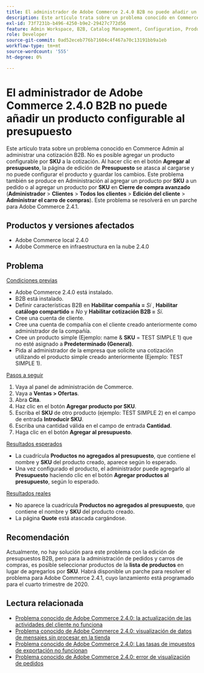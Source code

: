 ```yaml
---
title: El administrador de Adobe Commerce 2.4.0 B2B no puede añadir un producto configurable al presupuesto
description: Este artículo trata sobre un problema conocido en Commerce Admin al administrar una cotización B2B; no es posible añadir un producto configurable por **SKU** a la cotización. Al hacer clic en el botón **Añadir a cotización**, la página de edición **Oferta** se queda atascada al cargarse y no puede configurar el producto y guardar los cambios. Este problema también se produce en Administración al añadir un producto por **SKU** a un pedido o al añadir un producto por **SKU** en **Cierre de compra avanzado** (**Administración** &gt; **Clientes** &gt; **Todos los clientes** &gt; **Edición del cliente** &gt; **Gestionar el carro de compras**). Este problema se resolverá en un parche para Adobe Commerce 2.4.1.
exl-id: 73f7231b-b496-4250-b9e2-29427c772d56
feature: Admin Workspace, B2B, Catalog Management, Configuration, Products, Quotes
role: Developer
source-git-commit: 0ad52eceb776b71604c4f467a70c13191bb9a1eb
workflow-type: tm+mt
source-wordcount: '555'
ht-degree: 0%

---
```


# El administrador de Adobe Commerce 2.4.0 B2B no puede añadir un producto configurable al presupuesto

Este artículo trata sobre un problema conocido en Commerce Admin al administrar una cotización B2B. No es posible agregar un producto configurable por **SKU** a la cotización. Al hacer clic en el botón **Agregar al presupuesto**, la página de edición de **Presupuesto** se atasca al cargarse y no puede configurar el producto y guardar los cambios. Este problema también se produce en Administración al agregar un producto por **SKU** a un pedido o al agregar un producto por **SKU** en **Cierre de compra avanzado** (**Administrador** > **Clientes** > **Todos los clientes** > **Edición del cliente** > **Administrar el carro de compras**). Este problema se resolverá en un parche para Adobe Commerce 2.4.1.

## Productos y versiones afectados

* Adobe Commerce local 2.4.0
* Adobe Commerce en infraestructura en la nube 2.4.0

## Problema

<u>Condiciones previas</u>

* Adobe Commerce 2.4.0 está instalado.
* B2B está instalado.
* Definir características B2B en **Habilitar compañía =** *Sí* , **Habilitar catálogo compartido =** *No* y **Habilitar cotización B2B =** *Sí*.
* Cree una cuenta de cliente.
* Cree una cuenta de compañía con el cliente creado anteriormente como administrador de la compañía.
* Cree un producto simple (Ejemplo: name &amp; **SKU** = TEST SIMPLE 1) que no esté asignado a **Predeterminado (General)**.
* Pida al administrador de la empresa que solicite una cotización utilizando el producto simple creado anteriormente (Ejemplo: TEST SIMPLE 1).

<u>Pasos a seguir</u>

1. Vaya al panel de administración de Commerce.
1. Vaya a **Ventas > Ofertas**.
1. Abra **Cita**.
1. Haz clic en el botón **Agregar producto por SKU**.
1. Escriba el **SKU** de otro producto (ejemplo: TEST SIMPLE 2) en el campo de entrada **Introducir SKU**.
1. Escriba una cantidad válida en el campo de entrada **Cantidad**.
1. Haga clic en el botón **Agregar al presupuesto**.

<u>Resultados esperados</u>

* La cuadrícula **Productos no agregados al presupuesto**, que contiene el nombre y **SKU** del producto creado, aparece según lo esperado.
* Una vez configurado el producto, el administrador puede agregarlo al **Presupuesto** haciendo clic en el botón **Agregar productos al presupuesto**, según lo esperado.

<u>Resultados reales</u>

* No aparece la cuadrícula **Productos no agregados al presupuesto**, que contiene el nombre y **SKU** del producto creado.
* La página **Quote** está atascada cargándose.

## Recomendación

Actualmente, no hay solución para este problema con la edición de presupuestos B2B, pero para la administración de pedidos y carros de compras, es posible seleccionar productos de la **lista de productos** en lugar de agregarlos por **SKU**. Habrá disponible un parche para resolver el problema para Adobe Commerce 2.4.1, cuyo lanzamiento está programado para el cuarto trimestre de 2020.

## Lectura relacionada

* [Problema conocido de Adobe Commerce 2.4.0: la actualización de las actividades del cliente no funciona](/help/troubleshooting/miscellaneous/magento-2-4-0-refresh-on-customer-activities-does-not-work.md)
* [Problema conocido de Adobe Commerce 2.4.0: visualización de datos de mensajes sin procesar en la tienda](/help/troubleshooting/storefront/magento-2-4-0-issue-storefront-raw-message-data-display.md)
* [Problema conocido de Adobe Commerce 2.4.0: Las tasas de impuestos de exportación no funcionan](/help/troubleshooting/miscellaneous/magento-2-4-0-known-issue-export-tax-rates-does-not-work.md)
* [Problema conocido de Adobe Commerce 2.4.0: error de visualización de pedidos](/help/troubleshooting/storefront/magento-2-4-0-known-issue-orders-display-error.md)
